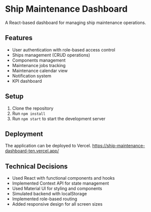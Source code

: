 # Ship Maintenance Dashboard

A React-based dashboard for managing ship maintenance operations.

## Features

- User authentication with role-based access control
- Ships management (CRUD operations)
- Components management
- Maintenance jobs tracking
- Maintenance calendar view
- Notification system
- KPI dashboard

## Setup

1. Clone the repository
2. Run `npm install`
3. Run `npm start` to start the development server

## Deployment

The application can be deployed to Vercel.
https://ship-maintenance-dashboard-ten.vercel.app/

## Technical Decisions

- Used React with functional components and hooks
- Implemented Context API for state management
- Used Material UI for styling and components
- Simulated backend with localStorage
- Implemented role-based routing
- Added responsive design for all screen sizes
